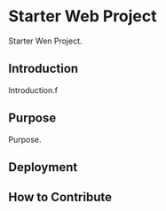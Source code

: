 # Starter Web Project
Starter Wen Project.

## Introduction
Introduction.f

## Purpose
Purpose.

## Deployment

## How to Contribute